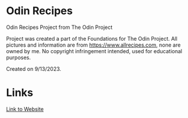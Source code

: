 # Odin Recipes
Odin Recipes Project from The Odin Project

Project was created a part of the Foundations for The Odin Project. 
All pictures and information are from https://www.allrecipes.com, none are owned by me.
No copyright infringement intended, used for educational purposes. 

Created on 9/13/2023.

# Links

[Link to Website](https://peacebypieces.github.io/odin-recipes/)







